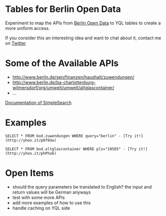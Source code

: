 # Tables for Berlin Open Data

Experiment to map the APIs from [Berlin Open Data][] to YQL tables to create a more uniform access.

If you consider this an interesting idea and want to chat about it, contact me on [Twitter](http://twitter.com/#!/sebastianspier/).

# Some of the Available APIs
- http://www.berlin.de/sen/finanzen/haushalt/zuwendungen/
- http://www.berlin.de/ba-charlottenburg-wilmersdorf/org/umwelt/umwelt/altglascontainer/
- ...

[Documentation of SimpleSearch](http://support.berlin.de/wiki/index.php/SimpleSearch)

# Examples

	SELECT * FROM bod.zuwendungen WHERE query="berlin" - [Try it!](http://yhoo.it/p076Uw)
	
	SELECT * FROM bod.altglascontainer WHERE plz="10585" - [Try it!](http://yhoo.it/phPho6)

# Open Items

- should the query parameters be translated to English? the input and return values will be German anyways
- test with some more APIs
- add more examples of how to use this
- handle caching on YQL side

[Berlin Open Data]: http://daten.berlin.de